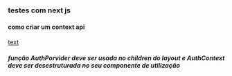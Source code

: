 ### testes com next js

#### como criar um context api

[text](https://github.com/pedroenriqueps/testes-next-js/blob/main/src/contexts/auth/index..tsx)

##### função AuthPorvider deve ser usada no children do layout e AuthContext deve ser desestruturada no seu componente de utilização
